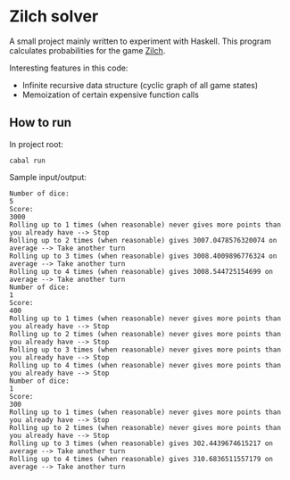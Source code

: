 # Zilch solver

A small project mainly written to experiment with Haskell.
This program calculates probabilities for the game [Zilch](https://zilch.playr.co.uk/rules.php).

Interesting features in this code:

- Infinite recursive data structure (cyclic graph of all game states)
- Memoization of certain expensive function calls


## How to run

In project root:
```
cabal run
```

Sample input/output:

```
Number of dice: 
5
Score: 
3000
Rolling up to 1 times (when reasonable) never gives more points than you already have --> Stop
Rolling up to 2 times (when reasonable) gives 3007.0478576320074 on average --> Take another turn
Rolling up to 3 times (when reasonable) gives 3008.4009896776324 on average --> Take another turn
Rolling up to 4 times (when reasonable) gives 3008.544725154699 on average --> Take another turn
Number of dice: 
1
Score: 
400
Rolling up to 1 times (when reasonable) never gives more points than you already have --> Stop
Rolling up to 2 times (when reasonable) never gives more points than you already have --> Stop
Rolling up to 3 times (when reasonable) never gives more points than you already have --> Stop
Rolling up to 4 times (when reasonable) never gives more points than you already have --> Stop
Number of dice: 
1
Score: 
300
Rolling up to 1 times (when reasonable) never gives more points than you already have --> Stop
Rolling up to 2 times (when reasonable) never gives more points than you already have --> Stop
Rolling up to 3 times (when reasonable) gives 302.4439674615217 on average --> Take another turn
Rolling up to 4 times (when reasonable) gives 310.6836511557179 on average --> Take another turn
```
